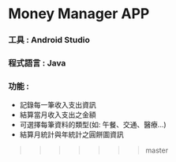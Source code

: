 # Money Manager APP

###  工具 : Android Studio

###  程式語言 : Java

### 功能 :
- 記錄每一筆收入支出資訊
- 結算當月收入支出之金額
- 可選擇每筆資料的類型(如: 午餐、交通、醫療...)
- 結算月統計與年統計之圓餅圖資訊
>>>>>>> master
